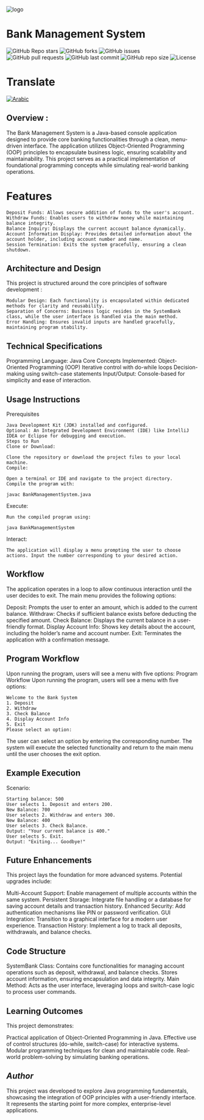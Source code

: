 ![logo](https://encrypted-tbn0.gstatic.com/images?q=tbn:ANd9GcT1ehBi54YNfIn5J00-Jui8dHH0WIIQwX5v_Q&usqp=CAUsimple-accounting-icon-for-templates-web-design-and-infographics-2JM7NW8.jpg)

# Bank Management System
![GitHub Repo stars](https://img.shields.io/github/stars/turki013/Bank-System?style=social)
![GitHub forks](https://img.shields.io/github/forks/turki013/Bank-System?style=social)
![GitHub issues](https://img.shields.io/github/issues/turki013/Bank-System)
![GitHub pull requests](https://img.shields.io/github/issues-pr/turki013/Bank-System)
![GitHub last commit](https://img.shields.io/github/last-commit/turki013/Bank-System)
![GitHub repo size](https://img.shields.io/github/repo-size/turki013/Bank-System)
![License](https://img.shields.io/github/license/turki013/Bank-System)
# **Translate**
[![Arabic](https://upload.wikimedia.org/wikipedia/commons/thumb/0/0d/Flag_of_Saudi_Arabia.svg/120px-Flag_of_Saudi_Arabia.svg.png)](README.ar.md)


## Overview :
The Bank Management System is a Java-based console application designed to provide core banking functionalities through a clean, menu-driven interface. The application utilizes Object-Oriented Programming (OOP) principles to encapsulate business logic, ensuring scalability and maintainability. This project serves as a practical implementation of foundational programming concepts while simulating real-world banking operations.

# **Features**
```
Deposit Funds: Allows secure addition of funds to the user's account.
Withdraw Funds: Enables users to withdraw money while maintaining balance integrity.
Balance Inquiry: Displays the current account balance dynamically.
Account Information Display: Provides detailed information about the account holder, including account number and name.
Session Termination: Exits the system gracefully, ensuring a clean shutdown.
```
## **Architecture and Design**
This project is structured around the core principles of software development :
```
Modular Design: Each functionality is encapsulated within dedicated methods for clarity and reusability.
Separation of Concerns: Business logic resides in the SystemBank class, while the user interface is handled via the main method.
Error Handling: Ensures invalid inputs are handled gracefully, maintaining program stability.
```
## **Technical Specifications**
Programming Language: Java
Core Concepts Implemented:
Object-Oriented Programming (OOP)
Iterative control with do-while loops
Decision-making using switch-case statements
Input/Output: Console-based for simplicity and ease of interaction.

## **Usage Instructions**
Prerequisites
```
Java Development Kit (JDK) installed and configured.
Optional: An Integrated Development Environment (IDE) like IntelliJ IDEA or Eclipse for debugging and execution.
Steps to Run
Clone or Download:

Clone the repository or download the project files to your local machine.
Compile:

Open a terminal or IDE and navigate to the project directory.
Compile the program with:

javac BankManagementSystem.java
```
Execute:
```
Run the compiled program using:

java BankManagementSystem
```
 Interact:
```
The application will display a menu prompting the user to choose actions. Input the number corresponding to your desired action.
```
## **Workflow**
The application operates in a loop to allow continuous interaction until the user decides to exit. The main menu provides the following options:

Deposit: Prompts the user to enter an amount, which is added to the current balance.
Withdraw: Checks if sufficient balance exists before deducting the specified amount.
Check Balance: Displays the current balance in a user-friendly format.
Display Account Info: Shows key details about the account, including the holder’s name and account number.
Exit: Terminates the application with a confirmation message.

## **Program Workflow**
Upon running the program, users will see a menu with five options:
Program Workflow
Upon running the program, users will see a menu with five options:
```
Welcome to the Bank System
1. Deposit
2. Withdraw
3. Check Balance
4. Display Account Info
5. Exit
Please select an option:
```
The user can select an option by entering the corresponding number. The system will execute the selected functionality and return to the main menu until the user chooses the exit option.



## **Example Execution**
Scenario:
```
Starting balance: 500
User selects 1. Deposit and enters 200.
New Balance: 700
User selects 2. Withdraw and enters 300.
New Balance: 400
User selects 3. Check Balance.
Output: "Your current balance is 400."
User selects 5. Exit.
Output: "Exiting... Goodbye!"
```
## **Future Enhancements**

This project lays the foundation for more advanced systems. Potential upgrades include:

Multi-Account Support: Enable management of multiple accounts within the same system.
Persistent Storage: Integrate file handling or a database for saving account details and transaction history.
Enhanced Security: Add authentication mechanisms like PIN or password verification.
GUI Integration: Transition to a graphical interface for a modern user experience.
Transaction History: Implement a log to track all deposits, withdrawals, and balance checks.

## **Code Structure**
SystemBank Class:
Contains core functionalities for managing account operations such as deposit, withdrawal, and balance checks.
Stores account information, ensuring encapsulation and data integrity.
Main Method:
Acts as the user interface, leveraging loops and switch-case logic to process user commands.

## **Learning Outcomes**
This project demonstrates:

Practical application of Object-Oriented Programming in Java.
Effective use of control structures (do-while, switch-case) for interactive systems.
Modular programming techniques for clean and maintainable code.
Real-world problem-solving by simulating banking operations.

## ***Author***
This project was developed to explore Java programming fundamentals, showcasing the integration of OOP principles with a user-friendly interface. It represents the starting point for more complex, enterprise-level applications.

